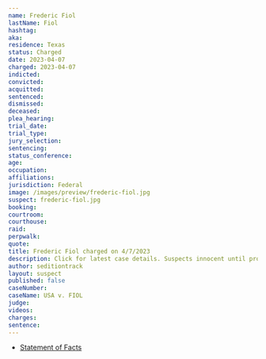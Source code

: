 ```yaml
---
name: Frederic Fiol
lastName: Fiol
hashtag: 
aka:
residence: Texas
status: Charged
date: 2023-04-07
charged: 2023-04-07
indicted:
convicted:
acquitted:
sentenced:
dismissed:
deceased:
plea_hearing:
trial_date:
trial_type:
jury_selection:
sentencing:
status_conference:
age:
occupation:
affiliations:
jurisdiction: Federal
image: /images/preview/frederic-fiol.jpg
suspect: frederic-fiol.jpg
booking:
courtroom:
courthouse:
raid:
perpwalk:
quote:
title: Frederic Fiol charged on 4/7/2023
description: Click for latest case details. Suspects innocent until proven guilty.
author: seditiontrack
layout: suspect
published: false
caseNumber: 
caseName: USA v. FIOL
judge:
videos:
charges:
sentence:
---
```

- [Statement of Facts](https://storage.courtlistener.com/recap/gov.uscourts.dcd.253968/gov.uscourts.dcd.253968.1.1.pdf)
